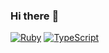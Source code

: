 ### Hi there :wave:

[![Ruby](https://badgen.net/badge/icon/Ruby?color=black&icon=ruby&label&labelColor=red)](https://github.com/search?q=user:blooper05&l=Ruby)
[![TypeScript](https://badgen.net/badge/icon/TypeScript?color=black&icon=typescript&label&labelColor=blue)](https://github.com/search?q=user:blooper05&l=TypeScript)
